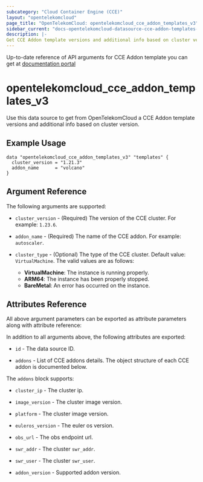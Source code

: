 ```yaml
---
subcategory: "Cloud Container Engine (CCE)"
layout: "opentelekomcloud"
page_title: "OpenTelekomCloud: opentelekomcloud_cce_addon_templates_v3"
sidebar_current: "docs-opentelekomcloud-datasource-cce-addon-templates-v3"
description: |-
Get CCE Addon template versions and additional info based on cluster version from OpenTelekomCloud
---
```


Up-to-date reference of API arguments for CCE Addon template you can get at
[documentation portal](https://docs.otc.t-systems.com/cloud-container-engine/api-ref/apis/add-on_management/reading_add-on_templates.html#cce-02-0321)

# opentelekomcloud_cce_addon_templates_v3

Use this data source to get from OpenTelekomCloud a CCE Addon template versions and additional info based on cluster version.

## Example Usage

```hcl
data "opentelekomcloud_cce_addon_templates_v3" "templates" {
  cluster_version = "1.21.3"
  addon_name      = "volcano"
}
```

## Argument Reference

The following arguments are supported:

* `cluster_version` -  (Required) The version of the CCE cluster. For example: `1.23.6`.

* `addon_name` - (Required) The name of the CCE addon. For example: `autoscaler`.

* `cluster_type` - (Optional) The type of the CCE cluster. Default value: `VirtualMachine`.
  The valid values are as follows:
    + **VirtualMachine**: The instance is running properly.
    + **ARM64**: The instance has been properly stopped.
    + **BareMetal**: An error has occurred on the instance.

## Attributes Reference

All above argument parameters can be exported as attribute parameters along with attribute reference:

In addition to all arguments above, the following attributes are exported:

* `id` - The data source ID.

* `addons` - List of CCE addons details. The object structure of each CCE addon is documented below.

The `addons` block supports:

* `cluster_ip` - The cluster ip.

* `image_version` - The cluster image version.

* `platform` - The cluster image version.

* `euleros_version` - The euler os version.

* `obs_url` - The obs endpoint url.

* `swr_addr` - The cluster `swr_addr`.

* `swr_user` - The cluster `swr_user`.

* `addon_version` - Supported addon version.
